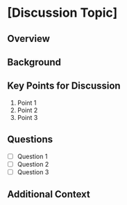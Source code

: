 # [Discussion Topic]

## Overview
<!-- Provide a brief overview of what you'd like to discuss -->

## Background
<!-- Add any relevant background information -->

## Key Points for Discussion
1. Point 1
2. Point 2
3. Point 3

## Questions
- [ ] Question 1
- [ ] Question 2
- [ ] Question 3

## Additional Context
<!-- Add any additional context or resources -->
